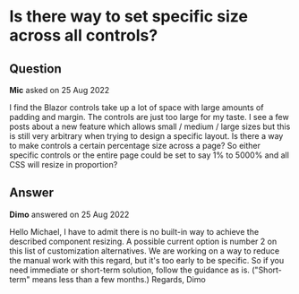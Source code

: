 # Is there way to set specific size across all controls?

## Question

**Mic** asked on 25 Aug 2022

I find the Blazor controls take up a lot of space with large amounts of padding and margin. The controls are just too large for my taste. I see a few posts about a new feature which allows small / medium / large sizes but this is still very arbitrary when trying to design a specific layout. Is there a way to make controls a certain percentage size across a page? So either specific controls or the entire page could be set to say 1% to 5000% and all CSS will resize in proportion?

## Answer

**Dimo** answered on 25 Aug 2022

Hello Michael, I have to admit there is no built-in way to achieve the described component resizing. A possible current option is number 2 on this list of customization alternatives. We are working on a way to reduce the manual work with this regard, but it's too early to be specific. So if you need immediate or short-term solution, follow the guidance as is. ("Short-term" means less than a few months.) Regards, Dimo
